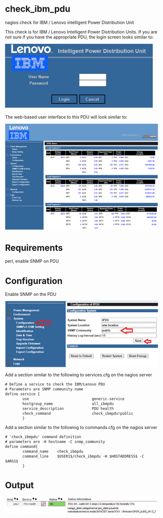 # check_ibm_pdu
nagios check for IBM / Lenovo intelligent Power Distribution Unit

This check is for IBM / Lenovo Intelligent Power Distribution Units.  If you are not sure if you have the appropriate PDU, the login screen looks similar to:

<img src=images/login.png>

The web-based user interface to this PDU will look similar to:

<img src=images/webgui.png>

# Requirements
perl, enable SNMP on PDU


# Configuration
Enable SNMP on the PDU

<img src=images/snmp.png>

Add a section similar to the following to services.cfg on the nagios server
```
# Define a service to check the IBM/Lenovo PDU
# Parameters are SNMP community name
define service {
        use                             generic-service
        hostgroup_name                  all_ibmpdu
        service_description             PDU health
        check_command                   check_ibmpdu!public
        }
```


Add a section similar to the following to commands.cfg on the nagios server
```
# 'check_ibmpdu' command definition
# parameters are -H hostname -C snmp_community
define command{
        command_name    check_ibmpdu
        command_line    $USER1$/check_ibmpdu -H $HOSTADDRESS$ -C $ARG1$
        }
```



# Output
<img src=images/output.png>
